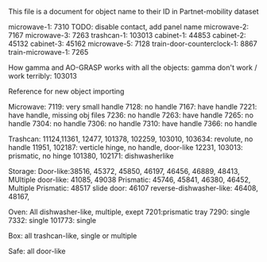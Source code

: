 This file is a document for object name to their ID in Partnet-mobility dataset

microwave-1: 7310 TODO: disable contact, add panel name
microwave-2: 7167
microwave-3: 7263
trashcan-1: 103013
cabinet-1: 44853
cabinet-2: 45132
cabinet-3: 45162
microwave-5: 7128
train-door-counterclock-1: 8867
train-microwave-1: 7265


How gamma and AO-GRASP works with all the objects:
    gamma don't work / work terribly: 103013



Reference for new object importing

Microwave: 
    7119: very small handle
    7128: no handle
    7167: have handle
    7221: have handle, missing obj files
    7236: no handle
    7263: have handle
    7265: no handle
    7304: no handle
    7306: no handle
    7310: have handle
    7366: no handle

Trashcan:
    11124,11361, 12477, 101378, 102259, 103010, 103634: revolute, no handle
    11951, 102187: verticle hinge, no handle, door-like
    12231, 103013: prismatic, no hinge
    101380, 102171: dishwasherlike

Storage:
    Door-like:38516, 45372, 45850, 46197, 46456, 46889, 48413, 
    MUltiple door-like: 41085, 49038
    Prismatic: 45746, 45841, 46380, 46452, 
    Multiple Prismatic: 48517
    slide door: 46107
    reverse-dishwasher-like: 46408, 48167, 


Oven: 
    All dishwasher-like, multiple, exept
    7201:prismatic tray
    7290: single
    7332: single
    101773: single

Box: all trashcan-like, single or multiple

Safe: all door-like











